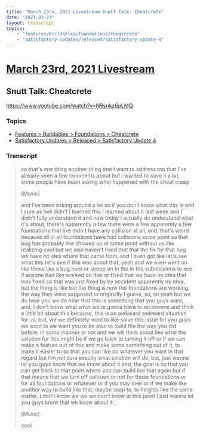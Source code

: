 ```yaml
---
title: "March 23rd, 2021 Livestream Snutt Talk: Cheatcrete"
date: "2021-03-23"
layout: transcript
topics:
    - "features/buildables/foundations/cheatcrete"
    - "satisfactory-updates/released/satisfactory-update-4"
---
```

# [March 23rd, 2021 Livestream](../2021-03-23.md)
## Snutt Talk: Cheatcrete
https://www.youtube.com/watch?v=N9snkz6pLMQ

### Topics
* [Features > Buildables > Foundations > Cheatcrete](../topics/features/buildables/foundations/cheatcrete.md)
* [Satisfactory Updates > Released > Satisfactory Update 4](../topics/satisfactory-updates/released/satisfactory-update-4.md)

### Transcript

> so that's one thing another thing that I want to address too that I've already seen a few comments about but I wanted to save it a bit, some people have been asking what happened with the cheat creep
>
> [Music]
>
> and I've been asking around a lot so if you don't know what this is and I sure as hell didn't I learned this I learned about it last week and I didn't fully understand it and now today I actually do understand what it's about, there's apparently a few there were a few apparently a few foundations that like didn't have any collision at all, and, that's weird because all cl all foundations have had collisions some point so that bug has probably like showed up at some point without us like realizing cool but we also haven't fixed that that the fix for that bug we have no idea where that came from, and I even got like let's see what this let's see if this was about that, yeah and we even went on like those like a bug hunt or snoop on in the in the submissions to see if anyone had like worked on that or fixed that we have no idea that was fixed so that was just fixed by by accident apparently no idea, but the thing is like but the thing is now the foundations are working the way they were supposed to originally I guess, so, so yeah but we do hear you we do hear that this is something that you guys want, and, I don't know what what we're gonna have to reconvene and think a little bit about this because, this is an awkward awkward situation for us, but, we we definitely want to like solve this issue for you guys we want to we want you to be able to build the the way you did before, in some manner or not and we will think about like what the solution for this might be if we go back to turning it off or if we can make a feature out of this and make some something out of it, to make it easier to so that you can like do whatever you want in that regard but I'm not sure exactly what solution will do, but, just wanna let you guys know that we know about it and, the goal is so that you can get back to that point where you can build like that again but if that means that we turn off collision or not for those foundations or for all foundations or whatever or if you may over or if we make like another way to build like that, maybe snap to, to heights like the same matter, I don't know we we we don't know at this point I just wanna let you guys know that we know about it ,
>
> [Music]
>
> cool
